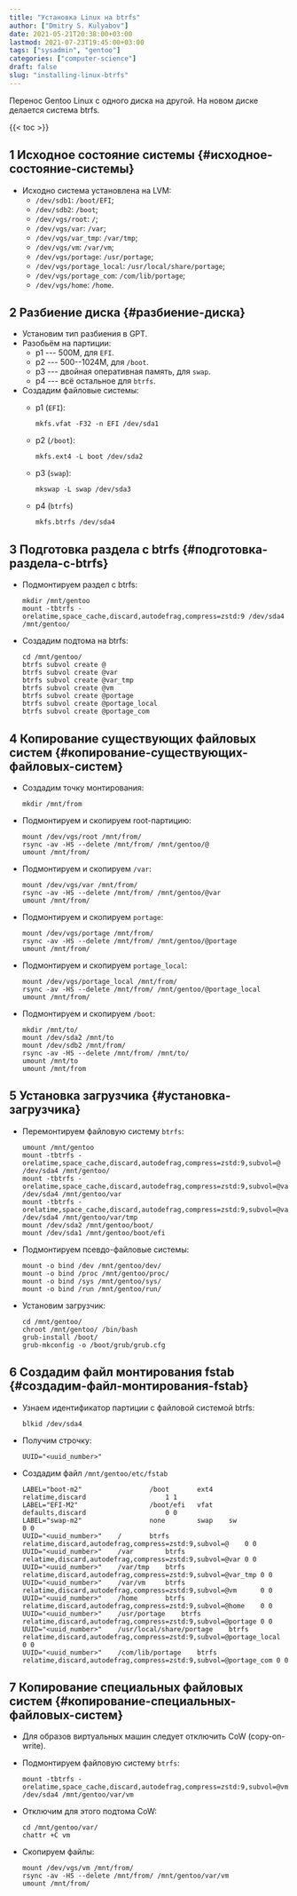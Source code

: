 ```yaml
---
title: "Установка Linux на btrfs"
author: ["Dmitry S. Kulyabov"]
date: 2021-05-21T20:38:00+03:00
lastmod: 2021-07-23T19:45:00+03:00
tags: ["sysadmin", "gentoo"]
categories: ["computer-science"]
draft: false
slug: "installing-linux-btrfs"
---
```


Перенос Gentoo Linux с одного диска на другой. На новом диске делается система btrfs.

<!--more-->

{{< toc >}}


## <span class="section-num">1</span> Исходное состояние системы {#исходное-состояние-системы}

-   Исходно система установлена на LVM:
    -   `/dev/sdb1`: `/boot/EFI`;
    -   `/dev/sdb2`: `/boot`;
    -   `/dev/vgs/root`: `/`;
    -   `/dev/vgs/var`: `/var`;
    -   `/dev/vgs/var_tmp`: `/var/tmp`;
    -   `/dev/vgs/vm`: `/var/vm`;
    -   `/dev/vgs/portage`: `/usr/portage`;
    -   `/dev/vgs/portage_local`: `/usr/local/share/portage`;
    -   `/dev/vgs/portage_com`: `/com/lib/portage`;
    -   `/dev/vgs/home`: `/home`.


## <span class="section-num">2</span> Разбиение диска {#разбиение-диска}

-   Установим тип разбиения в GPT.
-   Разобьём на партиции:
    -   p1 --- 500M, для `EFI`.
    -   p2 --- 500--1024M, для `/boot`.
    -   p3 --- двойная оперативная память, для `swap`.
    -   p4 --- всё остальное для `btrfs`.
-   Создадим файловые системы:
    -   p1 (`EFI`):

        ```shell
        mkfs.vfat -F32 -n EFI /dev/sda1
        ```
    -   p2 (`/boot`):

        ```shell
        mkfs.ext4 -L boot /dev/sda2
        ```
    -   p3 (`swap`):

        ```shell
        mkswap -L swap /dev/sda3
        ```
    -   p4 (`btrfs`)

        ```shell
        mkfs.btrfs /dev/sda4
        ```


## <span class="section-num">3</span> Подготовка раздела с btrfs {#подготовка-раздела-с-btrfs}

-   Подмонтируем раздел с btrfs:

    ```shell
    mkdir /mnt/gentoo
    mount -tbtrfs -orelatime,space_cache,discard,autodefrag,compress=zstd:9 /dev/sda4 /mnt/gentoo/
    ```
-   Создадим подтома на btrfs:

    ```shell
    cd /mnt/gentoo/
    btrfs subvol create @
    btrfs subvol create @var
    btrfs subvol create @var_tmp
    btrfs subvol create @vm
    btrfs subvol create @portage
    btrfs subvol create @portage_local
    btrfs subvol create @portage_com
    ```


## <span class="section-num">4</span> Копирование существующих файловых систем {#копирование-существующих-файловых-систем}

-   Создадим точку монтирования:

    ```shell
    mkdir /mnt/from
    ```
-   Подмонтируем и скопируем root-партицию:

    ```shell
    mount /dev/vgs/root /mnt/from/
    rsync -av -HS --delete /mnt/from/ /mnt/gentoo/@
    umount /mnt/from/
    ```
-   Подмонтируем и скопируем `/var`:

    ```shell
    mount /dev/vgs/var /mnt/from/
    rsync -av -HS --delete /mnt/from/ /mnt/gentoo/@var
    umount /mnt/from/
    ```
-   Подмонтируем и скопируем `portage`:

    ```shell
    mount /dev/vgs/portage /mnt/from/
    rsync -av -HS --delete /mnt/from/ /mnt/gentoo/@portage
    umount /mnt/from/
    ```
-   Подмонтируем и скопируем `portage_local`:

    ```shell
    mount /dev/vgs/portage_local /mnt/from/
    rsync -av -HS --delete /mnt/from/ /mnt/gentoo/@portage_local
    umount /mnt/from/
    ```
-   Подмонтируем и скопируем `/boot`:

    ```shell
    mkdir /mnt/to/
    mount /dev/sda2 /mnt/to
    mount /dev/sdb2 /mnt/from/
    rsync -av -HS --delete /mnt/from/ /mnt/to/
    umount /mnt/to
    umount /mnt/from
    ```


## <span class="section-num">5</span> Установка загрузчика {#установка-загрузчика}

-   Перемонтируем файловую систему `btrfs`:

    ```shell
    umount /mnt/gentoo
    mount -tbtrfs -orelatime,space_cache,discard,autodefrag,compress=zstd:9,subvol=@ /dev/sda4 /mnt/gentoo/
    mount -tbtrfs -orelatime,space_cache,discard,autodefrag,compress=zstd:9,subvol=@var /dev/sda4 /mnt/gentoo/var
    mount -tbtrfs -orelatime,space_cache,discard,autodefrag,compress=zstd:9,subvol=@var_tmp /dev/sda4 /mnt/gentoo/var/tmp
    mount /dev/sda2 /mnt/gentoo/boot/
    mount /dev/sda1 /mnt/gentoo/boot/efi
    ```
-   Подмонтируем псевдо-файловые системы:

    ```shell
    mount -o bind /dev /mnt/gentoo/dev/
    mount -o bind /proc /mnt/gentoo/proc/
    mount -o bind /sys /mnt/gentoo/sys/
    mount -o bind /run /mnt/gentoo/run/
    ```
-   Установим загрузчик:

    ```shell
    cd /mnt/gentoo/
    chroot /mnt/gentoo/ /bin/bash
    grub-install /boot/
    grub-mkconfig -o /boot/grub/grub.cfg
    ```


## <span class="section-num">6</span> Создадим файл монтирования fstab {#создадим-файл-монтирования-fstab}

-   Узнаем идентификатор партиции с файловой системой btrfs:

    ```shell
    blkid /dev/sda4
    ```
-   Получим строчку:

    ```shell
    UUID="<uuid_number>"
    ```
-   Создадим файл `/mnt/gentoo/etc/fstab`

    ```conf-unix
    LABEL="boot-m2"					/boot		ext4	relatime,discard					1 1
    LABEL="EFI-M2"					/boot/efi	vfat	defaults,discard					0 0
    LABEL="swap-m2"					none		swap	sw							0 0
    UUID="<uuid_number>"	/		btrfs	relatime,discard,autodefrag,compress=zstd:9,subvol=@	0 0
    UUID="<uuid_number>"	/var		btrfs	relatime,discard,autodefrag,compress=zstd:9,subvol=@var	0 0
    UUID="<uuid_number>"	/var/tmp	btrfs	relatime,discard,autodefrag,compress=zstd:9,subvol=@var_tmp	0 0
    UUID="<uuid_number>"	/var/vm		btrfs	relatime,discard,autodefrag,compress=zstd:9,subvol=@vm		0 0
    UUID="<uuid_number>"	/home		btrfs	relatime,discard,autodefrag,compress=zstd:9,subvol=@home	0 0
    UUID="<uuid_number>"	/usr/portage	btrfs	relatime,discard,autodefrag,compress=zstd:9,subvol=@portage	0 0
    UUID="<uuid_number>"	/usr/local/share/portage	btrfs	relatime,discard,autodefrag,compress=zstd:9,subvol=@portage_local	0 0
    UUID="<uuid_number>"	/com/lib/portage	btrfs	relatime,discard,autodefrag,compress=zstd:9,subvol=@portage_com	0 0
    ```


## <span class="section-num">7</span> Копирование специальных файловых систем {#копирование-специальных-файловых-систем}

-   Для образов виртуальных машин следует отключить CoW (copy-on-write).
-   Подмонтируем файловую систему `btrfs`:

    ```shell
    mount -tbtrfs -orelatime,space_cache,discard,autodefrag,compress=zstd:9,subvol=@vm /dev/sda4 /mnt/gentoo/var/vm
    ```
-   Отключим для этого подтома CoW:

    ```shell
    cd /mnt/gentoo/var/
    chattr +C vm
    ```
-   Скопируем файлы:

    ```shell
    mount /dev/vgs/vm /mnt/from/
    rsync -av -HS --delete /mnt/from/ /mnt/gentoo/var/vm
    umount /mnt/from/
    ```
